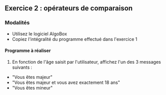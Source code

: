 ## Exercice 2 : opérateurs de comparaison

### Modalités

- Utilisez le logiciel AlgoBox
- Copiez l'intégralité du programme effectué dans l'exercice 1

#### Programme à réaliser

1. En fonction de l'âge saisit par l'utilisateur, affichez l'un des 3 messages suivants :

- "Vous êtes majeur"
- "Vous êtes majeur et vous avez exactement 18 ans"
- "Vous êtes mineur"